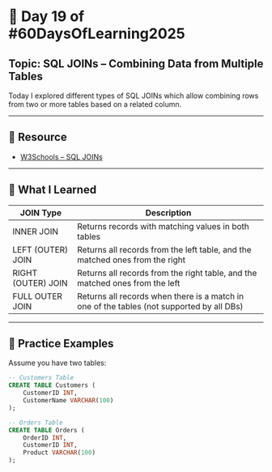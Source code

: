 # 📘 Day 19 of #60DaysOfLearning2025

## Topic: SQL JOINs – Combining Data from Multiple Tables

Today I explored different types of SQL JOINs which allow combining rows from two or more tables based on a related column.

---

## 🔗 Resource

- [W3Schools – SQL JOINs](https://www.w3schools.com/sql/sql_join.asp)

---

## 🧠 What I Learned

| JOIN Type        | Description                                                                 |
|------------------|-----------------------------------------------------------------------------|
| INNER JOIN       | Returns records with matching values in both tables                         |
| LEFT (OUTER) JOIN| Returns all records from the left table, and the matched ones from the right|
| RIGHT (OUTER) JOIN| Returns all records from the right table, and the matched ones from the left|
| FULL OUTER JOIN  | Returns all records when there is a match in one of the tables (not supported by all DBs)|

---

## 🧪 Practice Examples

Assume you have two tables:

```sql
-- Customers Table
CREATE TABLE Customers (
    CustomerID INT,
    CustomerName VARCHAR(100)
);

-- Orders Table
CREATE TABLE Orders (
    OrderID INT,
    CustomerID INT,
    Product VARCHAR(100)
);
```
